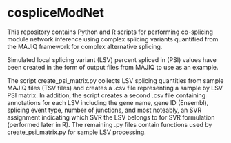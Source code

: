 # cospliceModNet


This repository contains Python and R scripts for performing co-splicing module network inference using complex splicing variants quantified from the MAJIQ framework for complex alternative splicing.

Simulated local splicing variant (LSV) percent spliced in (PSI) values have been created in the form of output files from MAJIQ to use as an example. 

The script create_psi_matrix.py collects LSV splicing quantities from sample MAJIQ files (TSV files) and creates a .csv file representing a sample by LSV PSI matrix. In addition, the script creates a second .csv file containing annotations for each LSV including the gene name, gene ID (Ensembl), splicing event type, number of junctions, and most noteably, an SVR assignment indicating which SVR the LSV belongs to for SVR formulation (performed later in R). The remaining .py files contain functions used by create_psi_matrix.py for sample LSV processing. 
